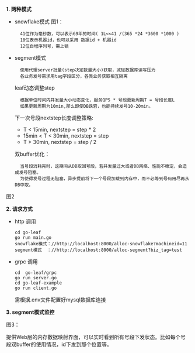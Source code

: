 
**1. 两种模式**  
 
- snowflake模式
 图1：
            
        41位作为毫秒数，可以表示69年的时间( 1L<<41 /(365 *24 *3600 *1000 )
        10位表示机器id，也可以采用 数据id + 机器id
        12位自增序列号，需上锁

- segment模式
        
		使用代理server批量(step决定数量大小)获取，减轻数据库读写压力
        各业务发号需求用tag字段区分，各类业务获取相互隔离
        
	
   
    leaf动态调整step
		
	    根据单位时间内并发量大小动态变化，服务QPS * 号段更新周期T = 号段长度L
	    如果更新周期为10min,那么即使DB跌宕，也能持续发号10-20min。

	下一次号段nextstep长度调整策略:
        
 	- T < 15min, nextstep = step * 2
    - 15min < T < 30min, nextstep = step
    - T > 30min, nextstep = step / 2
    

	双buffer优化：
    	
	  	当号段消耗完时，这期间从DB取回号段，若并发量过大或者DB网络、性能不稳定，会造成发号阻塞。
		为使得发号过程无阻塞，异步提前将下一个号段加载到内存中，而不必等到号码用尽再从DB中取。
图2

 **2. 请求方式**

 -  http 调用
 	
		cd go-leaf
		go run main.go
		snowflake模式：//http://localhost:8000/alloc-snowflake?machineid=11
		segment模式  ：//http://localhost:8000/alloc-segment?biz_tag=test

 -  grpc 调用
 
 		cd  go-leaf/grpc
		go run server.go
		cd go-leaf-example
		go run client.go

 	需根据.env文件配置好mysql数据库连接
 
 **3. segment模式监控**

 图3：
    


   提供Web层的内存数据映射界面，可以实时看到所有号段下发状态。比如每个号段双buffer的使用情况，id下发到那个位置等。
            
        